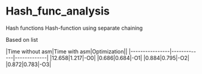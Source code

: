 # Hash_func_analysis
Hash functions
Hash-function using separate chaining

Based on list

|Time without asm|Time with asm|Optimization||
|----------------|-------------|-------------|
|12.658|1.217|-O0|
|0.686|0.684|-O1|
|0.884|0.795|-O2|
|0.872|0.783|-O3|
